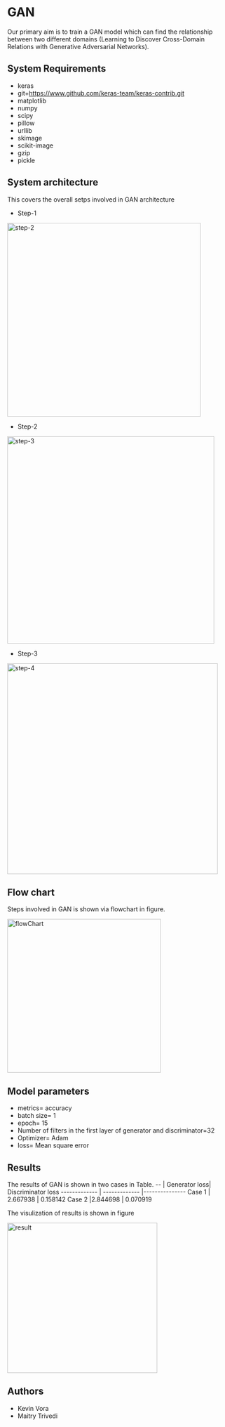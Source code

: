 # GAN
Our primary aim is to train a GAN model which can
find the relationship between two different domains (Learning to
Discover Cross-Domain Relations with Generative Adversarial
Networks).


## System Requirements

- keras
- git+https://www.github.com/keras-team/keras-contrib.git
- matplotlib
- numpy
- scipy
- pillow
- urllib
- skimage
- scikit-image
- gzip
- pickle
## System architecture

This covers the overall setps involved in GAN architecture
- Step-1
<img width="441" alt="step-2" src="https://user-images.githubusercontent.com/74253717/134242534-fac133db-c9ec-43db-90e8-2b33e83d77fb.PNG">

- Step-2
<img width="472" alt="step-3" src="https://user-images.githubusercontent.com/74253717/134242537-795798c6-c218-4cf7-9c09-c0ea2828a0d4.PNG">

- Step-3
<img width="480" alt="step-4" src="https://user-images.githubusercontent.com/74253717/134242541-bdf72b90-a013-4a3b-a043-6a5e71bc9e3d.PNG">

## Flow chart
Steps involved in GAN is shown via flowchart in
figure.

<img width="350" alt="flowChart" src="https://user-images.githubusercontent.com/74253717/134242479-307c36fb-25f3-4638-a950-1bce2d93af22.PNG">

## Model parameters
- metrics= accuracy
- batch size= 1
- epoch= 15
- Number of filters in the first layer of generator and discriminator=32
- Optimizer= Adam
- loss= Mean square error

## Results
 The results of GAN is shown in two cases in Table.
--          | Generator loss| Discriminator loss
------------- | -------------  |---------------
Case 1  | 2.667938   | 0.158142
Case 2  |2.844698  | 0.070919

The visulization of results is shown in figure

<img width="342" alt="result" src="https://user-images.githubusercontent.com/74253717/134242529-9678d6ad-7e80-42ae-86f9-28b3535ff8aa.PNG">

## Authors

- Kevin Vora
- Maitry Trivedi

